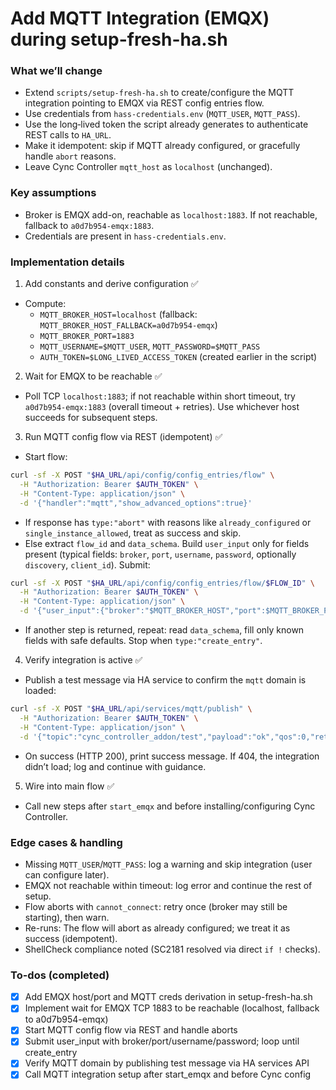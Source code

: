 # Add MQTT Integration (EMQX) during setup-fresh-ha.sh

### What we’ll change

- Extend `scripts/setup-fresh-ha.sh` to create/configure the MQTT integration pointing to EMQX via REST config entries flow.
- Use credentials from `hass-credentials.env` (`MQTT_USER`, `MQTT_PASS`).
- Use the long‑lived token the script already generates to authenticate REST calls to `HA_URL`.
- Make it idempotent: skip if MQTT already configured, or gracefully handle `abort` reasons.
- Leave Cync Controller `mqtt_host` as `localhost` (unchanged).

### Key assumptions

- Broker is EMQX add-on, reachable as `localhost:1883`. If not reachable, fallback to `a0d7b954-emqx:1883`.
- Credentials are present in `hass-credentials.env`.

### Implementation details

1) Add constants and derive configuration ✅

- Compute:
  - `MQTT_BROKER_HOST=localhost` (fallback: `MQTT_BROKER_HOST_FALLBACK=a0d7b954-emqx`)
  - `MQTT_BROKER_PORT=1883`
  - `MQTT_USERNAME=$MQTT_USER`, `MQTT_PASSWORD=$MQTT_PASS`
  - `AUTH_TOKEN=$LONG_LIVED_ACCESS_TOKEN` (created earlier in the script)

2) Wait for EMQX to be reachable ✅

- Poll TCP `localhost:1883`; if not reachable within short timeout, try `a0d7b954-emqx:1883` (overall timeout + retries). Use whichever host succeeds for subsequent steps.

3) Run MQTT config flow via REST (idempotent) ✅

- Start flow:
```bash
curl -sf -X POST "$HA_URL/api/config/config_entries/flow" \
  -H "Authorization: Bearer $AUTH_TOKEN" \
  -H "Content-Type: application/json" \
  -d '{"handler":"mqtt","show_advanced_options":true}'
```

- If response has `type:"abort"` with reasons like `already_configured` or `single_instance_allowed`, treat as success and skip.
- Else extract `flow_id` and `data_schema`. Build `user_input` only for fields present (typical fields: `broker`, `port`, `username`, `password`, optionally `discovery`, `client_id`). Submit:
```bash
curl -sf -X POST "$HA_URL/api/config/config_entries/flow/$FLOW_ID" \
  -H "Authorization: Bearer $AUTH_TOKEN" \
  -H "Content-Type: application/json" \
  -d '{"user_input":{"broker":"$MQTT_BROKER_HOST","port":$MQTT_BROKER_PORT,"username":"$MQTT_USERNAME","password":"$MQTT_PASSWORD","discovery":true}}'
```

- If another step is returned, repeat: read `data_schema`, fill only known fields with safe defaults. Stop when `type:"create_entry"`.

4) Verify integration is active ✅

- Publish a test message via HA service to confirm the `mqtt` domain is loaded:
```bash
curl -sf -X POST "$HA_URL/api/services/mqtt/publish" \
  -H "Authorization: Bearer $AUTH_TOKEN" \
  -H "Content-Type: application/json" \
  -d '{"topic":"cync_controller_addon/test","payload":"ok","qos":0,"retain":false}'
```

- On success (HTTP 200), print success message. If 404, the integration didn’t load; log and continue with guidance.

5) Wire into main flow ✅

- Call new steps after `start_emqx` and before installing/configuring Cync Controller.

### Edge cases & handling

- Missing `MQTT_USER`/`MQTT_PASS`: log a warning and skip integration (user can configure later).
- EMQX not reachable within timeout: log error and continue the rest of setup.
- Flow aborts with `cannot_connect`: retry once (broker may still be starting), then warn.
- Re-runs: The flow will abort as already configured; we treat it as success (idempotent).
- ShellCheck compliance noted (SC2181 resolved via direct `if !` checks).

### To-dos (completed)

- [x] Add EMQX host/port and MQTT creds derivation in setup-fresh-ha.sh
- [x] Implement wait for EMQX TCP 1883 to be reachable (localhost, fallback to a0d7b954-emqx)
- [x] Start MQTT config flow via REST and handle aborts
- [x] Submit user_input with broker/port/username/password; loop until create_entry
- [x] Verify MQTT domain by publishing test message via HA services API
- [x] Call MQTT integration setup after start_emqx and before Cync config